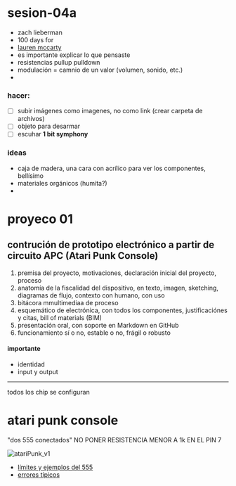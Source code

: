 # sesion-04a

- zach lieberman
- 100 days for
- [lauren mccarty](https://lauren-mccarthy.com/)
- es importante explicar lo que pensaste
- resistencias pullup pulldown
- modulación = camnio de un valor (volumen, sonido, etc.)
- 

 ### hacer:
 - [ ] subir imágenes como imagenes, no como link (crear carpeta de archivos)
 - [ ] objeto para desarmar
 - [ ] escuhar **1 bit symphony**

### ideas
- caja de madera, una cara con acrílico para ver los componentes, bellísimo
- materiales orgánicos (humita?)
- 

# proyeco 01
## contrución de prototipo electrónico a partir de circuito APC (Atari Punk Console)

1. premisa del proyecto, motivaciones, declaración inicial del proyecto, proceso
2. anatomía de la fiscalidad del dispositivo, en texto, imagen, sketching, diagramas de flujo, contexto con humano, con uso
3. bitácora mmultimediaa de proceso
4. esquemático de electrónica, con todos los componentes, justificaciónes y citas, bill of materials (BIM)
5. presentación oral, con soporte en Markdown en GitHub
6. funcionamiento sí o no, estable o no, frágil o robusto

#### importante
- identidad
- input y output
____________________________________

todos los chip se configuran

# atari punk console
"dos 555 conectados"
NO PONER RESISTENCIA MENOR A 1k EN EL PIN 7

![atariPunk_v1](https://github.com/user-attachments/assets/44928768-fb17-4ed3-83cd-4789b066ff88)

- [límites y ejemplos del 555](https://www.555-timer-circuits.com/)
- [errores típicos](https://www.555-timer-circuits.com/common-mistakes.html)


